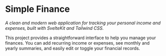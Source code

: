 # Simple Finance

_A clean and modern web application for tracking your personal income and expenses, built with SvelteKit and Tailwind CSS._

This project provides a straightforward interface to help you manage your finances. You can add recurring income or expenses, see monthly and yearly summaries, and easily edit or toggle your financial records.
